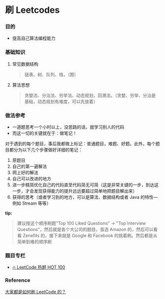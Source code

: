 # 刷 Leetcodes

### 目的

- 提高自己算法编程能力

### 基础知识

1. 常见数据结构

   > 链表、树、队列、栈，（图）

2. 算法思想

   > 贪婪法、分治法、穷举法、动态规划，回溯法。（贪婪、穷举、分治是基础，动态规划有难度，可以先放着）

### 做法参考

- 一道题思考一个小时以上，没思路的话，就学习别人的代码
- 而这一切的关键就在于：做笔记！

对于遇到的每个题目，事后我都做上标记：普通题目，难题、好题。此外，每个题目都分为以下几个步骤做好详细的笔记：

1. 原题目
2. 自己的第一遍解法
3. 网上好的解法
4. 自己可以改进的地方
5. 进一步精简优化自己的代码直至代码简无可简（这是非常关键的一步，到达这一步，才会发现获得能力的提升远远要超过简单地把题目解出来）
6. 获得的思考（或者学习到的地方，可以是算法、数据结构或者 Java 的特性—例如 Stream 等等）

**tip:**

> 建议按这个顺序刷题"Top 100 Liked Questions" -> "Top Interview Questions"，然后就是各个大公司的题目，首选 Amazon 的，然后可以看看 Zenefits 的，接下来就是 Google 和 Facebook 的挑着刷。然后都是从简单到难的顺序刷

### 题目专栏

- [🔥 LeetCode 热题 HOT 100](https://leetcode.cn/problem-list/2cktkvj/)

### Reference

[大家都是如何刷 LeetCode 的？](https://www.zhihu.com/question/280279208)
